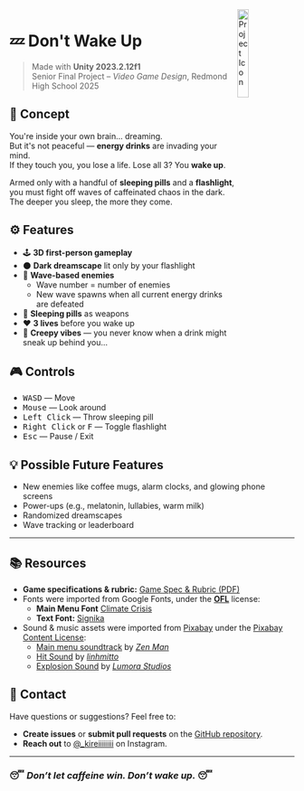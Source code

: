 <img src="https://github.com/matysta/dont-wake-up/blob/main/Assets/Textures/icon.png?raw=true" align="right" width="20%"  alt="Project Icon"/>


# 💤 **Don't Wake Up**

> Made with **Unity 2023.2.12f1**  
> Senior Final Project – *Video Game Design*, Redmond High School 2025

## 🧠 Concept

You're inside your own brain... dreaming.  
But it's not peaceful — **energy drinks** are invading your mind.  
If they touch you, you lose a life. Lose all 3? You **wake up**.

Armed only with a handful of **sleeping pills** and a **flashlight**, you must fight off waves of caffeinated chaos in the dark. The deeper you sleep, the more they come.

## ⚙️ Features

- 🕹️ **3D first-person gameplay**
- 🌑 **Dark dreamscape** lit only by your flashlight
- 🥤 **Wave-based enemies**
    - Wave number = number of enemies
    - New wave spawns when all current energy drinks are defeated
- 💊 **Sleeping pills** as weapons
- ❤️ **3 lives** before you wake up
- 👻 **Creepy vibes** — you never know when a drink might sneak up behind you...

## 🎮 Controls

<ul>
  <li><kbd>W</kbd><kbd>A</kbd><kbd>S</kbd><kbd>D</kbd> — Move</li>
  <li><kbd>Mouse</kbd> — Look around</li>
  <li><kbd>Left Click</kbd> — Throw sleeping pill</li>
  <li><kbd>Right Click</kbd> or <kbd>F</kbd> — Toggle flashlight</li>
  <li><kbd>Esc</kbd> — Pause / Exit</li>
</ul>

## 💡 Possible Future Features

- New enemies like coffee mugs, alarm clocks, and glowing phone screens
- Power-ups (e.g., melatonin, lullabies, warm milk)
- Randomized dreamscapes
- Wave tracking or leaderboard

---

## 📚 Resources

-   **Game specifications & rubric:** [Game Spec & Rubric (PDF)](./public/game-spec-and-rubric.pdf)
-   Fonts were imported from Google Fonts, under the [**OFL**](https://openfontlicense.org/) license:
    -   **Main Menu Font** [Climate Crisis](https://fonts.google.com/specimen/Climate+Crisis?preview.text=DON'T%20WAKE%20UP&preview.size=148)
    -   **Text Font:** [Signika](https://fonts.google.com/specimen/Signika?categoryFilters=Sans+Serif:/Sans/Humanist)
-   Sound & music assets were imported from [Pixabay](https://pixabay.com/sound-effects/) under the [Pixabay Content License](https://pixabay.com/service/license-summary/):
    - [Main menu soundtrack](https://pixabay.com/music/techno-trance-melodic-techno-03-extended-version-moogify-9867/) by [_Zen Man_](https://pixabay.com/users/zen_man-4257870/)
    - [Hit Sound](https://pixabay.com/sound-effects/bubblepop-254773/) by [_linhmitto_](https://pixabay.com/users/linhmitto-46708238/)
    - [Explosion Sound](https://pixabay.com/sound-effects/pixel-explosion-319166/) by [_Lumora Studios_](https://pixabay.com/users/lumora_studios-39090352/)

## 💬 Contact

Have questions or suggestions? Feel free to:

-   **Create issues** or **submit pull requests** on the [GitHub repository](https://github.com/matysta/dont-wake-up).
-   **Reach out** to [@\_kireiiiiiiii](https://www.instagram.com/_kireiiiiiiii) on Instagram.

---

### 😴 _Don’t let caffeine win. Don’t wake up._ 😴
